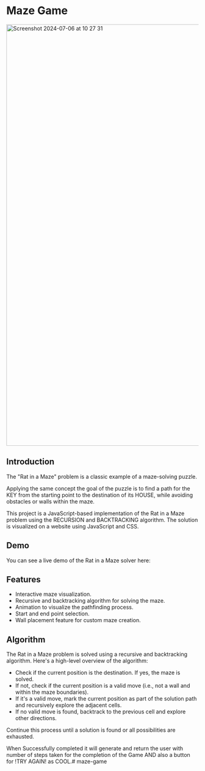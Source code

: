 
# Maze Game
<img width="1101" alt="Screenshot 2024-07-06 at 10 27 31" src="https://github.com/chinnanj666/maze-game/assets/114425702/53a2281c-00e2-46a2-b9ed-95c12e1215fe">

## Introduction

The "Rat in a Maze" problem is a classic example of a maze-solving puzzle. 

Applying the same concept the goal of the puzzle is to find a path for the KEY from the starting point to the destination of its HOUSE, while avoiding obstacles or walls within the maze. 

This project is a JavaScript-based implementation of the Rat in a Maze problem using the RECURSION and BACKTRACKING algorithm. The solution is visualized on a website using JavaScript and CSS.

## Demo
You can see a live demo of the Rat in a Maze solver here: 


## Features

- Interactive maze visualization.
- Recursive and backtracking algorithm for solving the maze.
- Animation to visualize the pathfinding process.
- Start and end point selection.
- Wall placement feature for custom maze creation.

## Algorithm

The Rat in a Maze problem is solved using a recursive and backtracking algorithm. Here's a high-level overview of the algorithm:

- Check if the current position is the destination. If yes, the maze is solved.
- If not, check if the current position is a valid move (i.e., not a wall and within the maze boundaries).
- If it's a valid move, mark the current position as part of the solution path and recursively explore the adjacent cells.
- If no valid move is found, backtrack to the previous cell and explore other directions.

Continue this process until a solution is found or all possibilities are exhausted.

When Successfully completed it will generate and return the user with number of steps taken for the completion of the Game AND also a button for !TRY AGAIN! as COOL.# maze-game
